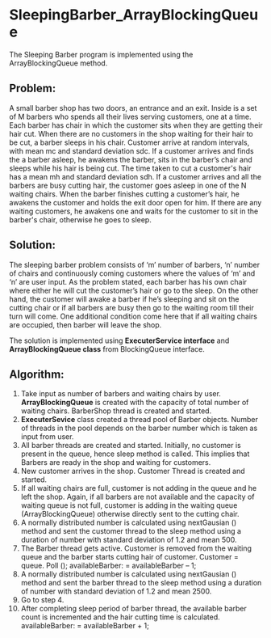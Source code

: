 # SleepingBarber_ArrayBlockingQueue
The Sleeping Barber program is implemented using the ArrayBlockingQueue method.

## Problem: 
A small barber shop has two doors, an entrance and an exit. Inside is a set of M barbers who spends all their lives serving customers, one at a time. Each barber has chair in which the customer sits when they are getting their hair cut. When there are no customers in the shop waiting for their hair to be cut, a barber sleeps in his chair. Customer arrive at random intervals, with mean mc and standard deviation sdc. If a customer arrives and finds the a barber asleep, he awakens the barber, sits in the barber’s chair and sleeps while his hair is being cut. The time taken to cut a customer's hair has a mean mh and standard deviation sdh. If a customer arrives and all the barbers are busy cutting hair, the customer goes asleep in one of the N waiting chairs. When the barber finishes cutting a customer’s hair, he awakens the customer and holds the exit door open for him. If there are any waiting customers, he awakens one and waits for the customer to sit in the barber's chair, otherwise he goes to sleep.

## Solution:
The sleeping barber problem consists of ‘m’ number of barbers, ‘n’ number of chairs and continuously coming customers where the values of ‘m’ and ‘n’ are user input. As the problem stated, each barber has his own chair where either he will cut the customer’s hair or go to the sleep. On the other hand, the customer will awake a barber if he’s sleeping and sit on the cutting chair or if all barbers are busy then go to the waiting room till their turn will come. One additional condition come here that if all waiting chairs are occupied, then barber will leave the shop.

The solution is implemented using <b>ExecuterService interface</b> and <b>ArrayBlockingQueue class</b> from BlockingQueue interface. 

## Algorithm:
1.	Take input as number of barbers and waiting chairs by user. <b>ArrayBlockingQueue</b> is created with the capacity of total number of waiting chairs. BarberShop thread is created and started.
2.	<b>ExecuterSevice</b> class created a thread pool of Barber objects. Number of threads in the pool depends on the barber number which is taken as input from user.
3.	All barber threads are created and started. Initially, no customer is present in the queue, hence sleep method is called. This implies that Barbers are ready in the shop and waiting for customers.
4.	New customer arrives in the shop. Customer Thread is created and started.
5.	If all waiting chairs are full, customer is not adding in the queue and he left the shop. Again, if all barbers are not available and the capacity of waiting queue is not full, customer is adding in the waiting queue (ArrayBlockingQueue) otherwise directly sent to the cutting chair.
6.	A normally distributed number is calculated using nextGausian () method and sent the customer thread to the sleep method using a duration of number with standard deviation of 1.2 and mean 500.
7.	The Barber thread gets active. Customer is removed from the waiting queue and the barber starts cutting hair of customer. 
Customer = queue. Poll ();
availableBarber: = availableBarber – 1;
8.	A normally distributed number is calculated using nextGausian () method and sent the barber thread to the sleep method using a duration of number with standard deviation of 1.2 and mean 2500.
9.	Go to step 4.
10.	After completing sleep period of barber thread, the available barber count is incremented and the hair cutting time is calculated.
availableBarber: = availableBarber + 1;
